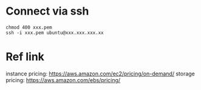 # Connect via ssh

    chmod 400 xxx.pem
    ssh -i xxx.pem ubuntu@xxx.xxx.xxx.xx


# Ref link
instance pricing: https://aws.amazon.com/ec2/pricing/on-demand/
storage pricing: https://aws.amazon.com/ebs/pricing/
